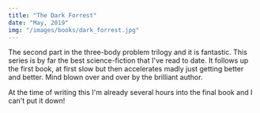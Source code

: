 ```yaml
---
title: "The Dark Forrest"
date: "May, 2019"
img: "/images/books/dark_forrest.jpg"
---
```


The second part in the three-body problem trilogy and it is fantastic. This series is by far the best science-fiction that I've read to date. It follows up the first book, at first slow but then accelerates madly just getting better and better. Mind blown over and over by the brilliant author.

At the time of writing this I'm already several hours into the final book and I can't put it down!